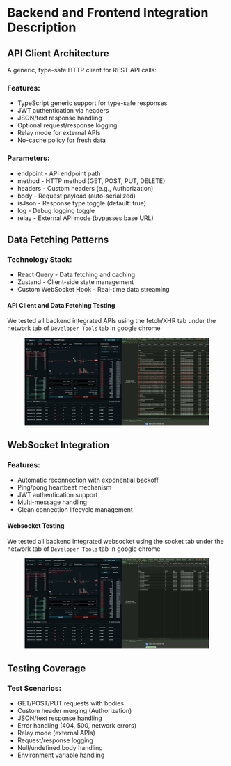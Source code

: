 # Backend and Frontend Integration Description

## API Client Architecture

A generic, type-safe HTTP client for REST API calls:

### Features:

* TypeScript generic support for type-safe responses
* JWT authentication via headers
* JSON/text response handling
* Optional request/response logging
* Relay mode for external APIs
* No-cache policy for fresh data

### Parameters:

* endpoint - API endpoint path
* method - HTTP method (GET, POST, PUT, DELETE)
* headers - Custom headers (e.g., Authorization)
* body - Request payload (auto-serialized)
* isJson - Response type toggle (default: true)
* log - Debug logging toggle
* relay - External API mode (bypasses base URL)

## Data Fetching Patterns

### Technology Stack:

* React Query - Data fetching and caching
* Zustand - Client-side state management
* Custom WebSocket Hook - Real-time data streaming

#### API Client and Data Fetching Testing

We tested all backend integrated APIs using the fetch/XHR tab under the network tab of `Developer Tools`  tab in google chrome

<figure><img src="../../.gitbook/assets/image (1) (1).png" alt=""><figcaption></figcaption></figure>



## WebSocket Integration

### Features:

* Automatic reconnection with exponential backoff
* Ping/pong heartbeat mechanism
* JWT authentication support
* Multi-message handling
* Clean connection lifecycle management

#### Websocket Testing

We tested all backend integrated websocket using the socket tab under the network tab of `Developer Tools`  tab in google chrome

<figure><img src="../../.gitbook/assets/image (1) (1) (1).png" alt=""><figcaption></figcaption></figure>

## Testing Coverage

### Test Scenarios:

* GET/POST/PUT requests with bodies
* Custom header merging (Authorization)
* JSON/text response handling
* Error handling (404, 500, network errors)
* Relay mode (external APIs)
* Request/response logging
* Null/undefined body handling
* Environment variable handling











